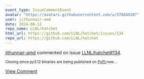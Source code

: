 ```yaml
---
event_type: IssueCommentEvent
avatar: "https://avatars.githubusercontent.com/u/37884920?"
user: jithunnair-amd
date: 2024-06-12
repo_name: LLNL/hatchet
html_url: https://github.com/LLNL/hatchet/issues/134
repo_url: https://github.com/LLNL/hatchet
---
```


<a href='https://github.com/jithunnair-amd' target='_blank'>jithunnair-amd</a> commented on issue <a href='https://github.com/LLNL/hatchet/issues/134' target='_blank'>LLNL/hatchet#134</a>.

<small>Closing since py3.12 binaries are being published on [PyPI ](https://pypi.org/project/llnl-hatchet/#files) now....</small>

<a href='https://github.com/LLNL/hatchet/issues/134' target='_blank'>View Comment</a>